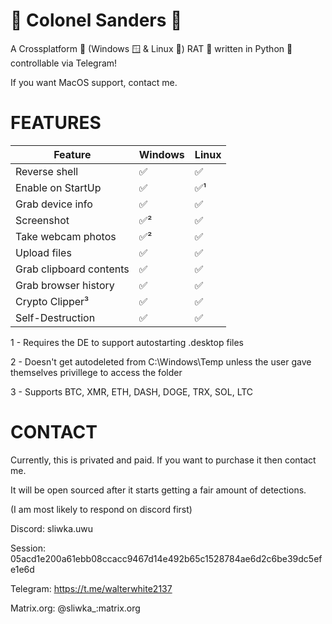 # 🐔 Colonel Sanders 🐔
A Crossplatform 🔄 (Windows 🪟 & Linux 🐧) RAT 🐀 written in Python 🐍 controllable via Telegram!

If you want MacOS support, contact me.

# FEATURES

| Feature | Windows | Linux |
|---------|---------|-------|
| Reverse shell | ✅ | ✅ |
| Enable on StartUp | ✅ | ✅¹ |
| Grab device info | ✅ | ✅
| Screenshot | ✅² | ✅ |
| Take webcam photos | ✅² | ✅ |
| Upload files | ✅ | ✅ |
| Grab clipboard contents | ✅ | ✅ |
| Grab browser history | ✅ | ✅ |
| Crypto Clipper³ | ✅ | ✅ | 
| Self-Destruction | ✅ | ✅ |



1 - Requires the DE to support autostarting .desktop files

2 - Doesn't get autodeleted from C:\Windows\Temp unless the user gave themselves privillege to access the folder

3 - Supports BTC, XMR, ETH, DASH, DOGE, TRX, SOL, LTC


# CONTACT

Currently, this is privated and paid. If you want to purchase it then contact me.

It will be open sourced after it starts getting a fair amount of detections.

(I am most likely to respond on discord first)


Discord: sliwka.uwu

Session: 05acd1e200a61ebb08ccacc9467d14e492b65c1528784ae6d2c6be39dc5efe1e6d

Telegram: https://t.me/walterwhite2137

Matrix.org: @sliwka_:matrix.org
